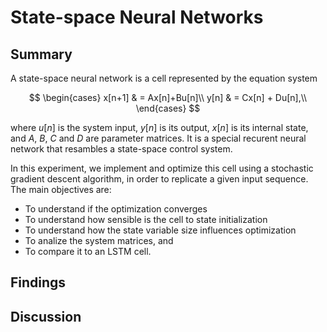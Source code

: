 # State-space Neural Networks

## Summary

A state-space neural network is a cell represented by the equation system

$$
\begin{cases}
x[n+1] & = Ax[n]+Bu[n]\\
y[n] & = Cx[n] + Du[n],\\
\end{cases} 
$$

where $u[n]$ is the system input, $y[n]$ is its output, $x[n]$ is its internal state, and $A$, $B$, $C$ and $D$ are parameter matrices. It is a special recurent neural network that resambles a state-space control system.

In this experiment, we implement and optimize this cell using a stochastic gradient descent algorithm, in order to replicate a given input sequence. The main objectives are:

- To understand if the optimization converges
- To understand how sensible is the cell to state initialization
- To understand how the state variable size influences optimization
- To analize the system matrices, and
- To compare it to an LSTM cell.

## Findings

## Discussion